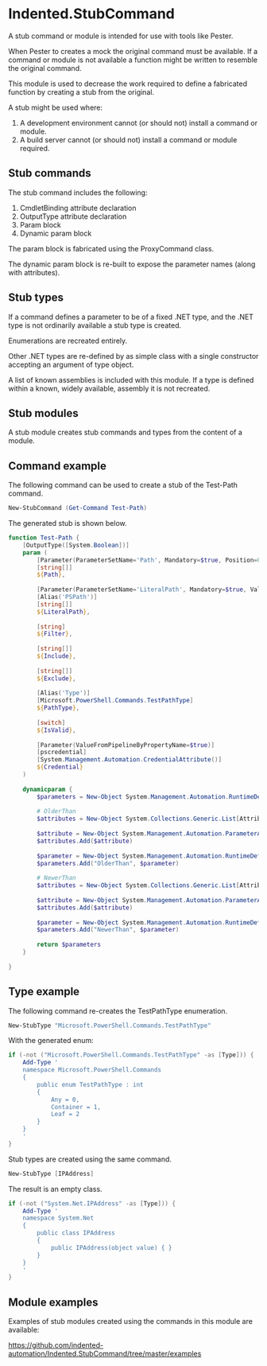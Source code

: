 # Indented.StubCommand

A stub command or module is intended for use with tools like Pester. 

When Pester to creates a mock the original command must be available. If a command or module is not available a function might be written to resemble the original command.

This module is used to decrease the work required to define a fabricated function by creating a stub from the original.

A stub might be used where:

1. A development environment cannot (or should not) install a command or module.
2. A build server cannot (or should not) install a command or module required.

## Stub commands

The stub command includes the following:

1. CmdletBinding attribute declaration
2. OutputType attribute declaration
3. Param block
4. Dynamic param block

The param block is fabricated using the ProxyCommand class.

The dynamic param block is re-built to expose the parameter names (along with attributes).

## Stub types

If a command defines a parameter to be of a fixed .NET type, and the .NET type is not ordinarily available a stub type is created.

Enumerations are recreated entirely.

Other .NET types are re-defined by as simple class with a single constructor accepting an argument of type object.

A list of known assemblies is included with this module. If a type is defined within a known, widely available, assembly it is not recreated.

## Stub modules

A stub module creates stub commands and types from the content of a module.

## Command example

The following command can be used to create a stub of the Test-Path command.
```powershell
New-StubCommand (Get-Command Test-Path)
```
The generated stub is shown below.
```powershell
function Test-Path {
    [OutputType([System.Boolean])]
    param (
        [Parameter(ParameterSetName='Path', Mandatory=$true, Position=0, ValueFromPipeline=$true, ValueFromPipelineByPropertyName=$true)]
        [string[]]
        ${Path},
        
        [Parameter(ParameterSetName='LiteralPath', Mandatory=$true, ValueFromPipelineByPropertyName=$true)]
        [Alias('PSPath')]
        [string[]]
        ${LiteralPath},
        
        [string]
        ${Filter},
        
        [string[]]
        ${Include},
        
        [string[]]
        ${Exclude},
        
        [Alias('Type')]
        [Microsoft.PowerShell.Commands.TestPathType]
        ${PathType},
        
        [switch]
        ${IsValid},
        
        [Parameter(ValueFromPipelineByPropertyName=$true)]
        [pscredential]
        [System.Management.Automation.CredentialAttribute()]
        ${Credential}
    )
    
    dynamicparam {
        $parameters = New-Object System.Management.Automation.RuntimeDefinedParameterDictionary
        
        # OlderThan
        $attributes = New-Object System.Collections.Generic.List[Attribute]
        
        $attribute = New-Object System.Management.Automation.ParameterAttribute
        $attributes.Add($attribute)
        
        $parameter = New-Object System.Management.Automation.RuntimeDefinedParameter("OlderThan", [System.Nullable`1[System.DateTime]], $attributes)
        $parameters.Add("OlderThan", $parameter)
        
        # NewerThan
        $attributes = New-Object System.Collections.Generic.List[Attribute]
        
        $attribute = New-Object System.Management.Automation.ParameterAttribute
        $attributes.Add($attribute)
        
        $parameter = New-Object System.Management.Automation.RuntimeDefinedParameter("NewerThan", [System.Nullable`1[System.DateTime]], $attributes)
        $parameters.Add("NewerThan", $parameter)
        
        return $parameters
    }
    
}
```

## Type example

The following command re-creates the TestPathType enumeration.
```powershell
New-StubType "Microsoft.PowerShell.Commands.TestPathType"
```
With the generated enum:
```powershell
if (-not ("Microsoft.PowerShell.Commands.TestPathType" -as [Type])) {
    Add-Type '
    namespace Microsoft.PowerShell.Commands
    {
        public enum TestPathType : int
        {
            Any = 0,
            Container = 1,
            Leaf = 2
        }
    }
    '
}
```
Stub types are created using the same command.
```powershell
New-StubType [IPAddress]
```
The result is an empty class.
```powershell
if (-not ("System.Net.IPAddress" -as [Type])) {
    Add-Type '
    namespace System.Net
    {
        public class IPAddress
        {
            public IPAddress(object value) { }
        }
    }
    '
}
```

## Module examples

Examples of stub modules created using the commands in this module are available:

https://github.com/indented-automation/Indented.StubCommand/tree/master/examples